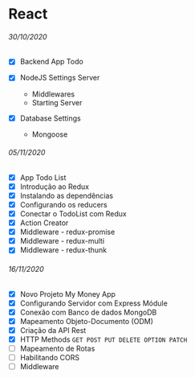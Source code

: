 # React

###### 30/10/2020

- [x] Backend App Todo
- [x] NodeJS Settings Server

  - Middlewares
  - Starting Server

- [x] Database Settings
  - Mongoose

###### 05/11/2020

- [x] App Todo List
- [x] Introdução ao Redux
- [x] Instalando as dependências
- [x] Configurando os reducers
- [x] Conectar o TodoList com Redux
- [x] Action Creator
- [x] Middleware - redux-promise
- [x] Middleware - redux-multi
- [x] Middleware - redux-thunk

###### 16/11/2020

- [x] Novo Projeto My Money App
- [x] Configurando Servidor com Express Módule
- [x] Conexão com Banco de dados MongoDB
- [x] Mapeamento Objeto-Documento (ODM)
- [x] Criação da API Rest
- [x] HTTP Methods `GET POST PUT DELETE OPTION PATCH`
- [ ] Mapeamento de Rotas
- [ ] Habilitando CORS
- [ ] Middleware
